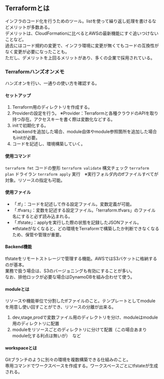 ## Terraformとは

インフラのコード化を行うためのツール。listを使って繰り返し処理を書けるなどメリットが多数ある。  
デメリットは、CloudFormationに比べるとAWSの最新機能にすぐ追いつけないことなど。  
過去にはコード規約の変更で、インフラ環境に変更が無くてもコードの互換性がなく変更が必要になったことも。  
ただし、デメリットを上回るメリットがあり、多くの企業で採用されている。 

### Terraformハンズオンメモ
ハンズオンを行い、一通りの使い方を確認する。

#### セットアップ 
1. Terraform用のディレクトリを作成する。
2. Providerの設定を行う。
  ※Provider：Terraformと各種クラウドのAPIを取り持つ存在。アクセスキーを書く際は変数化などする。 
3. initで初期化する。  
 ※backendを追加した場合、module自体やmodule参照箇所を追加した場合もinitが必要。 
4. コードを記述し、環境構築していく。

#### 使用コマンド 
`terraform fmt`  コードの整形 
`terraform validate`  構文チェック 
`terraform plan`  ドライラン 
`terraform apply`  実行　※実行フォルダ内のtfファイルすべてが対象。リソースの指定も可能。 

#### 使用ファイル
- 「.tf」：コードを記述して作る設定ファイル。変数定義が可能。  
- 「.tfvars」：変数を記述する設定ファイル。「terraform.tfvars」のファイル名にすると必ず読み込まれる。  
- 「.tfstate」：applyを実行した際の状態を記録したJSONファイル。  
  ※tfstateがなくなると、どの環境をTerraformで構築したか判断できなくなるため、保管や管理が重要。  

#### Backend機能
tfstateをリモートストレージで管理する機能。AWSではS3バケットに格納するのが基本。  
業務で扱う場合は、S3のバージョニングも有効にすることが多い。  
なお、排他ロックが必要な場合はDynamoDBを組み合わせて使う。  

#### moduleとは
リソースや機能単位で分割したtfファイルのこと。テンプレートとしてmoduleを用意し使い回すことができ、リソースの分離が出来る。  
1. dev,stage,prodで変数ファイル用のディレクトリを分け、moduleはmodule用のディレクトリに配置  
2. moduleをリソースごとのディレクトリに分けて配置（この場合あまりmodule化する利点は無いが）　など 

#### workspaceとは
Gitブランチのように別々の環境を複数構築できる仕組みのこと。  
専用コマンドでワークスペースを作成する。ワークスペースごとにtfstateが生成される。